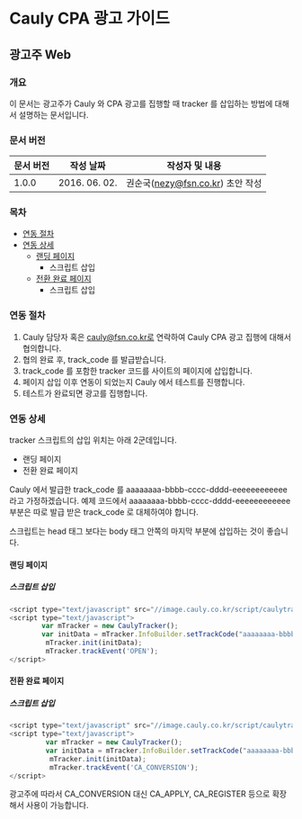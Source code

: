Cauly CPA 광고 가이드
=========================
광고주 Web
--------------------------
### 개요
이 문서는 광고주가 Cauly 와 CPA 광고를 집행할 때 tracker 를 삽입하는 방법에 대해서 설명하는 문서입니다.

### 문서 버전 
| 문서 버전 | 작성 날짜 | 작성자 및 내용|
 --- | --- | --- 
| 1.0.0 | 2016. 06. 02. | 권순국(nezy@fsn.co.kr) 초안 작성|



### 목차
- [연동 절차](#연동-절차)
- [연동 상세](#연동-상세)
	- [랜딩 페이지](#랜딩-페이지)
		- 스크립트 삽입
	- [전환 완료 페이지](#전환-완료-페이지)
		- 스크립트 삽입


### 연동 절차
1. Cauly 담당자 혹은 cauly@fsn.co.kr로 연락하여 Cauly CPA 광고 집행에 대해서 협의합니다.
1. 협의 완료 후, track_code 를 발급받습니다.
1. track_code 를 포함한 tracker 코드를 사이트의 페이지에 삽입합니다.
1. 페이지 삽입 이후 연동이 되었는지 Cauly 에서 테스트를 진행합니다.
1. 테스트가 완료되면 광고를 집행합니다.


### 연동 상세
tracker 스크립트의 삽입 위치는 아래 2군데입니다.
- 랜딩 페이지
- 전환 완료 페이지

Cauly 에서 발급한 track_code 를 aaaaaaaa-bbbb-cccc-dddd-eeeeeeeeeeee 라고 가정하겠습니다.
예제 코드에서 aaaaaaaa-bbbb-cccc-dddd-eeeeeeeeeeee 부분은 따로 발급 받은 track_code 로 대체하여야 합니다.

스크립트는 head 태그 보다는 body 태그 안쪽의 마지막 부분에 삽입하는 것이 좋습니다.

#### 랜딩 페이지
##### 스크립트 삽입
```javascript
<script type="text/javascript" src="//image.cauly.co.kr/script/caulytracker.js"></script>
<script type="text/javascript">
        var mTracker = new CaulyTracker();
        var initData = mTracker.InfoBuilder.setTrackCode("aaaaaaaa-bbbb-cccc-dddd-eeeeeeeeeeee").build();
         mTracker.init(initData);
         mTracker.trackEvent('OPEN');  
</script>
```

#### 전환 완료 페이지
##### 스크립트 삽입
```javascript
<script type="text/javascript" src="//image.cauly.co.kr/script/caulytracker.js"></script>
<script type="text/javascript">
         var mTracker = new CaulyTracker();
         var initData = mTracker.InfoBuilder.setTrackCode("aaaaaaaa-bbbb-cccc-dddd-eeeeeeeeeeee").build();
          mTracker.init(initData);
          mTracker.trackEvent('CA_CONVERSION'); 
</script>
```
광고주에 따라서 CA_CONVERSION 대신 CA_APPLY, CA_REGISTER 등으로 확장해서 사용이 가능합니다.
